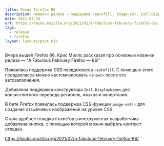 ```yaml
---
title: Релиз Firefox 86
description: Новинки релиза — поддержка :autofill, image-set, Intl.DisplayNames и другое
date: 2021-02-24
url: https://hacks.mozilla.org/2021/02/a-fabulous-february-firefox-86/
tags:
  - release
  - firefox
layout: layouts/post.njk
---
```

Вчера вышел Firefox 86. Крис Миллс рассказал про основные новинки релиза — "A Fabulous February Firefox — 86!"

Появилась поддержка CSS псевдокласса `:autofill`. С помощью этого псевдокласса можно кастомизировать `<input>` после его автозаполнения.

Добавлена поддержка конструктора `Intl.DisplayNames` для консистентного перевода регионов, языков и начертаний.

В бете Firefox появилась поддержка CSS-функции `image-set()` для создания отзывчивых изображений на уровне CSS.

Стала удобнее отладка iframe'ов в инструментах разработчика — добавлена кнопка, с помощью которой можно выбрать контекст отладки.

https://hacks.mozilla.org/2021/02/a-fabulous-february-firefox-86/
